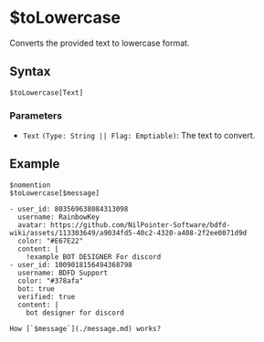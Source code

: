 # $toLowercase
Converts the provided text to lowercase format.

## Syntax
```
$toLowercase[Text]
```

### Parameters
- `Text` `(Type: String || Flag: Emptiable)`: The text to convert.

## Example
```
$nomention
$toLowercase[$message]
```

``` discord yaml
- user_id: 803569638084313098
  username: RainbowKey
  avatar: https://github.com/NilPointer-Software/bdfd-wiki/assets/113303649/a9034fd5-40c2-4320-a408-2f2ee0071d9d
  color: "#E67E22"
  content: |
    !example BOT DESIGNER For discord
- user_id: 1009018156494368798
  username: BDFD Support
  color: "#378afa"
  bot: true
  verified: true
  content: |
    bot designer for discord
```

```admonish question title="What is this?"
How [`$message`](./message.md) works?
```
